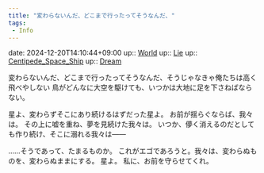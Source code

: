 ```yaml
---
title: "変わらないんだ、どこまで行ったってそうなんだ、"
tags:
 - Info
---
```


date: 2024-12-20T14:10:44+09:00
up:: [World](Bar/Novel/Topics/World.md)
up:: [Lie](Bar/Novel/Topics/Lie.md)
up:: [Centipede_Space_Ship](Bar/Novel/Nacaria/Centipede_Space_Ship.md)
up:: [Dream](../Bar/Novel/Topics/Dream.md)

変わらないんだ、どこまで行ったってそうなんだ、そうじゃなきゃ俺たちは高く飛べやしない
鳥がどんなに大空を駆けても、いつかは大地に足を下さねばならない。

星よ、変わらずそこにあり続けるはずだった星よ。
お前が揺らぐならば、我々は。
その上に嘘を重ね、夢を見続けた我々は。
いつか、儚く消えるのだとしても作り続け、そこに溺れる我々は――


……そうであって、たまるものか。
これがエゴであろうと。我々は、変わらぬものを、変わらぬままにする。
星よ。
私に、お前を守らせてくれ。
